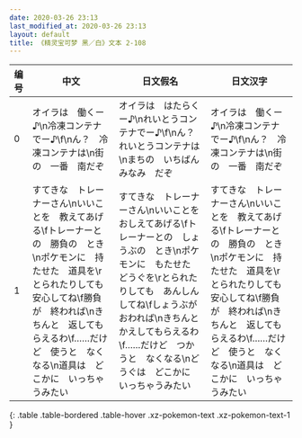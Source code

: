 ```yaml
---
date: 2020-03-26 23:13
last_modified_at: 2020-03-26 23:13
layout: default
title: 《精灵宝可梦 黑／白》文本 2-108
---
```

| 编号 | 中文 | 日文假名 | 日文汉字 |
| ---- | ---- | ---- | --- |
| 0 | オイラは　働くー♪\n冷凍コンテナでー♪\f\nん？　冷凍コンテナは\n街の　一番　南だぞ | オイラは　はたらくー♪\nれいとうコンテナでー♪\f\nん？　れいとうコンテナは\nまちの　いちばん　みなみ　だぞ | オイラは　働くー♪\n冷凍コンテナでー♪\f\nん？　冷凍コンテナは\n街の　一番　南だぞ |
| 1 | すてきな　トレーナーさん\nいいことを　教えてあげる\fトレーナーとの　勝負の　とき\nポケモンに　持たせた　道具を\rとられたりしても　安心してね\f勝負が　終われば\nきちんと　返してもらえるわ\f……だけど　使うと　なくなる\n道具は　どこかに　いっちゃうみたい | すてきな　トレーナーさん\nいいことを　おしえてあげる\fトレーナーとの　しょうぶの　とき\nポケモンに　もたせた　どうぐを\rとられたりしても　あんしん　してね\fしょうぶが　おわれば\nきちんと　かえしてもらえるわ\f……だけど　つかうと　なくなる\nどうぐは　どこかに　いっちゃうみたい | すてきな　トレーナーさん\nいいことを　教えてあげる\fトレーナーとの　勝負の　とき\nポケモンに　持たせた　道具を\rとられたりしても　安心してね\f勝負が　終われば\nきちんと　返してもらえるわ\f……だけど　使うと　なくなる\n道具は　どこかに　いっちゃうみたい |
{: .table .table-bordered .table-hover .xz-pokemon-text .xz-pokemon-text-1 }